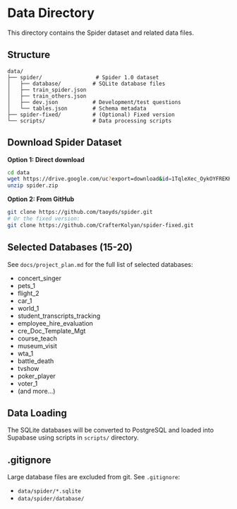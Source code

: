 # Data Directory

This directory contains the Spider dataset and related data files.

## Structure

```
data/
├── spider/                 # Spider 1.0 dataset
│   ├── database/          # SQLite database files
│   ├── train_spider.json
│   ├── train_others.json
│   ├── dev.json           # Development/test questions
│   └── tables.json        # Schema metadata
├── spider-fixed/          # (Optional) Fixed version
└── scripts/               # Data processing scripts
```

## Download Spider Dataset

**Option 1: Direct download**
```bash
cd data
wget https://drive.google.com/uc?export=download&id=1TqleXec_OykOYFREKKtschzY29dUcVAQ -O spider.zip
unzip spider.zip
```

**Option 2: From GitHub**
```bash
git clone https://github.com/taoyds/spider.git
# Or the fixed version:
git clone https://github.com/CrafterKolyan/spider-fixed.git
```

## Selected Databases (15-20)

See `docs/project_plan.md` for the full list of selected databases:
- concert_singer
- pets_1
- flight_2
- car_1
- world_1
- student_transcripts_tracking
- employee_hire_evaluation
- cre_Doc_Template_Mgt
- course_teach
- museum_visit
- wta_1
- battle_death
- tvshow
- poker_player
- voter_1
- (and more...)

## Data Loading

The SQLite databases will be converted to PostgreSQL and loaded into Supabase using scripts in `scripts/` directory.

## .gitignore

Large database files are excluded from git. See `.gitignore`:
- `data/spider/*.sqlite`
- `data/spider/database/`

